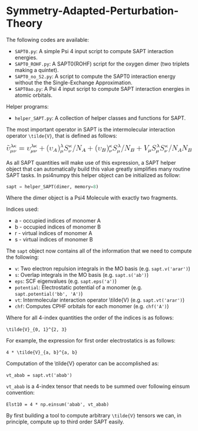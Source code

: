 Symmetry-Adapted-Perturbation-Theory
====================================

The following codes are available:
- `SAPT0.py`: A simple Psi 4 input script to compute SAPT interaction energies.
- `SAPT0_ROHF.py`: A SAPT0(ROHF) script for the oxygen dimer (two triplets making a quintet).
- `SAPT0_no_S2.py`: A script to compute the SAPT0 interaction energy without the the Single-Exchange Approximation.
- `SAPT0ao.py`: A Psi 4 input script to compute SAPT interaction energies in atomic orbitals.

Helper programs:
- `helper_SAPT.py`: A collection of helper classes and functions for SAPT.

The most important operator in SAPT is the intermolecular interaction operator `\tilde{V}`, that is defined as follows:

![TildeV](../media/SAPT_V_TILDE.png)

As all SAPT quantities will make use of this expression, a SAPT helper object that can automatically build this value greatly simplifies many routine SAPT tasks. In psi4numpy this helper object can be initialized as follow:

```python
sapt = helper_SAPT(dimer, memory=8)
```

Where the dimer object is a Psi4 Molecule with exactly two fragments.

Indices used:
- a - occupied indices of monomer A
- b - occupied indices of monomer B
- r - virtual indices of monomer A
- s - virtual indices of monomer B

The `sapt` object now contains all of the information that we need to compute the following:
- `v`: Two electron repulsion integrals in the MO basis (e.g. `sapt.v('arar')`)
- `s`: Overlap integrals in the MO basis (e.g. `sapt.s('ab')`)
- `eps`: SCF eigenvalues (e.g. `sapt.eps('a')`)
- `potential`: Electrostatic potential of a monomer (e.g. `sapt.potential('bb', 'A')`)
- `vt`: Intermolecular interaction operator \tilde{V} (e.g. `sapt.vt('arar')`)
- `chf`: Computes CPHF orbitals for each monomer (e.g. `chf('A')`)

Where for all 4-index quantities the order of the indices is as follows:

`\tilde{V}_{0, 1}^{2, 3}`

For example, the expression for first order electrostatics is as follows:

`4 * \tilde{V}_{a, b}^{a, b}`

Computation of the \tilde{V} operator can be accomplished as:

`vt_abab = sapt.vt('abab')`

`vt_abab` is a 4-index tensor that needs to be summed over following einsum convention:

`Elst10 = 4 * np.einsum('abab', vt_abab)`

By first building a tool to compute arbitrary `\tilde{V}` tensors we can, in principle, compute up to third order SAPT easily.
